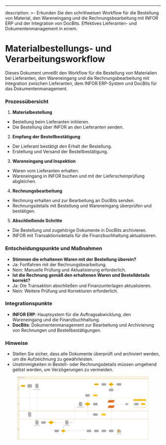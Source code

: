 ---
description: >-
  Erkunden Sie den schrittweisen Workflow für die Bestellung von Material, den Wareneingang und die Rechnungsbearbeitung mit INFOR ERP und der Integration von DocBits. Effektives Lieferanten- und Dokumentenmanagement in einem.

# Materialbestellungs- und Verarbeitungsworkflow

Dieses Dokument umreißt den Workflow für die Bestellung von Materialien bei Lieferanten, den Wareneingang und die Rechnungsbearbeitung mit Integration zwischen Lieferanten, dem INFOR ERP-System und DocBits für das Dokumentenmanagement.

### Prozessübersicht

1. **Materialbestellung**
* Bestellung beim Lieferanten initiieren.
* Die Bestellung über INFOR an den Lieferanten senden.
2. **Empfang der Bestellbestätigung**
* Der Lieferant bestätigt den Erhalt der Bestellung.
* Erstellung und Versand der Bestellbestätigung.
3. **Wareneingang und Inspektion**
* Waren vom Lieferanten erhalten.
* Wareneingang in INFOR buchen und mit der Lieferscheinprüfung abgleichen.
4. **Rechnungsbearbeitung**
* Rechnung erhalten und zur Bearbeitung an DocBits senden.
* Rechnungsdetails mit Bestellung und Wareneingang überprüfen und bestätigen.
5. **Abschließende Schritte**
* Die Bestellung und zugehörige Dokumente in DocBits archivieren.
* INFOR mit Transaktionsdetails für die Finanzbuchhaltung aktualisieren.

### Entscheidungspunkte und Maßnahmen

* **Stimmen die erhaltenen Waren mit der Bestellung überein?**
* Ja: Fortfahren mit der Rechnungsbearbeitung.
* Nein: Manuelle Prüfung und Aktualisierung erforderlich.
* **Ist die Rechnung gemäß den erhaltenen Waren und Bestelldetails korrekt?**
* Ja: Die Transaktion abschließen und Finanzunterlagen aktualisieren.
* Nein: Weitere Prüfung und Korrekturen erforderlich.

### Integrationspunkte

* **INFOR ERP**: Hauptsystem für die Auftragsabwicklung, den Wareneingang und die Finanzbuchhaltung.
* **DocBits**: Dokumentenmanagement zur Bearbeitung und Archivierung von Rechnungen und Bestellbestätigungen.

### Hinweise

* Stellen Sie sicher, dass alle Dokumente überprüft und archiviert werden, um die Aufzeichnung zu gewährleisten.
* Unstimmigkeiten in Bestell- oder Rechnungsdetails müssen umgehend gelöst werden, um Verzögerungen zu vermeiden.

<figure><img src="../../.gitbook/assets/embed.svg" alt=""><figcaption></figcaption></figure>
